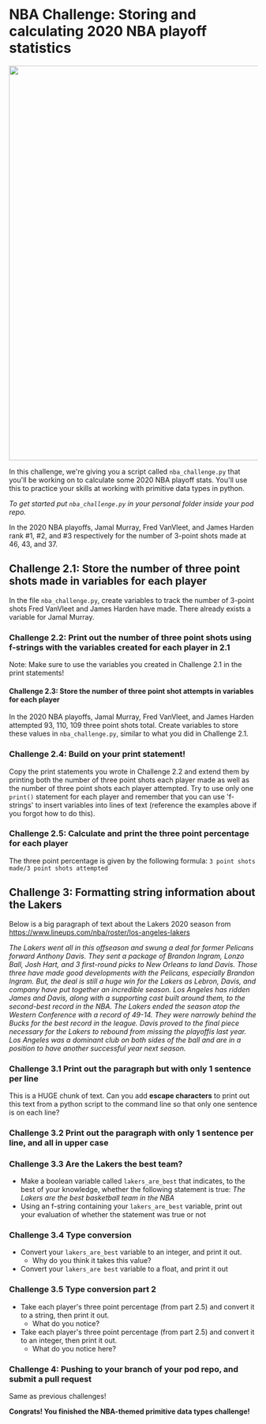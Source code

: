 # NBA Challenge: Storing and calculating 2020 NBA playoff statistics

<img src="https://clutchpoints.com/wp-content/uploads/2020/04/nba-9.jpg" width="800">


In this challenge, we're giving you a script called `nba_challenge.py` that you'll be working on to calculate some 2020 NBA playoff stats. You'll use this to practice your skills at working with primitive data types in python.

*To get started put `nba_challenge.py` in your personal folder inside your pod repo.*

In the 2020 NBA playoffs, Jamal Murray, Fred VanVleet, and James Harden rank #1, #2, and #3 respectively for the number of 3-point shots made at 46, 43, and 37.

## Challenge 2.1: Store the number of three point shots made in variables for each player

In the file `nba_challenge.py`, create variables to track the number of 3-point shots Fred VanVleet and James Harden have made. There already exists a variable for Jamal Murray.

### Challenge 2.2: Print out the number of three point shots using f-strings with the variables created for each player in 2.1

Note: Make sure to use the variables you created in Challenge 2.1 in the print statements!

#### Challenge 2.3: Store the number of three point shot attempts in variables for each player

In the 2020 NBA playoffs, Jamal Murray, Fred VanVleet, and James Harden attempted 93, 110, 109 three point shots total. Create variables to store these values in `nba_challenge.py`, similar to what you did in Challenge 2.1.

### Challenge 2.4: Build on your print statement!

Copy the print statements you wrote in Challenge 2.2 and extend them by printing both the number of three point shots each player made as well as the number of three point shots each player attempted. Try to use only one `print()` statement for each player and remember that you can use 'f-strings' to insert variables into lines of text (reference the examples above if you forgot how to do this).

### Challenge 2.5: Calculate and print the three point percentage for each player

The three point percentage is given by the following formula: `3 point shots made/3 point shots attempted`

## Challenge 3: Formatting string information about the Lakers

Below is a big paragraph of text about the Lakers 2020 season from https://www.lineups.com/nba/roster/los-angeles-lakers

*The Lakers went all in this offseason and swung a deal for former Pelicans forward Anthony Davis. They sent a package of Brandon Ingram, Lonzo Ball, Josh Hart, and 3 first-round picks to New Orleans to land Davis. Those three have made good developments with the Pelicans, especially Brandon Ingram. But, the deal is still a huge win for the Lakers as Lebron, Davis, and company have put together an incredible season. Los Angeles has ridden James and Davis, along with a supporting cast built around them, to the second-best record in the NBA. The Lakers ended the season atop the Western Conference with a record of 49-14. They were narrowly behind the Bucks for the best record in the league. Davis proved to the final piece necessary for the Lakers to rebound from missing the playoffís last year. Los Angeles was a dominant club on both sides of the ball and are in a position to have another successful year next season.*

### Challenge 3.1 Print out the paragraph but with only 1 sentence per line

This is a HUGE chunk of text. Can you add **escape characters** to print out this text from a python script to the command line so that only one sentence is on each line?

### Challenge 3.2 Print out the paragraph with only 1 sentence per line, and all in upper case

### Challenge 3.3 Are the Lakers the best team?

* Make a boolean variable called `lakers_are_best` that indicates, to the best of your knowledge, whether the following statement is true: *The Lakers are the best basketball team in the NBA*
* Using an f-string containing your `lakers_are_best` variable, print out your evaluation of whether the statement was true or not

### Challenge 3.4 Type conversion

* Convert your `lakers_are_best` variable to an integer, and print it out.
  * Why do you think it takes this value?
* Convert your `lakers_are best` variable to a float, and print it out

### Challenge 3.5 Type conversion part 2
* Take each player's three point percentage (from part 2.5) and convert it to a string, then print it out.
  * What do you notice?
* Take each player's three point percentage (from part 2.5) and convert it to an integer, then print it out.
  * What do you notice here?

### Challenge 4: Pushing to your branch of your pod repo, and submit a pull request

Same as previous challenges!

**Congrats! You finished the NBA-themed primitive data types challenge!**